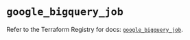 # `google_bigquery_job`

Refer to the Terraform Registry for docs: [`google_bigquery_job`](https://registry.terraform.io/providers/hashicorp/google/6.47.0/docs/resources/bigquery_job).
